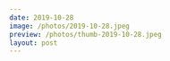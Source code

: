 ```yaml
---
date: 2019-10-28
image: /photos/2019-10-28.jpeg
preview: /photos/thumb-2019-10-28.jpeg
layout: post
---
```



